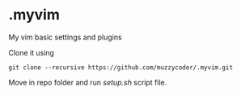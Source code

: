 # .myvim
My vim basic settings and plugins

Clone it using
```
git clone --recursive https://github.com/muzzycoder/.myvim.git
```

Move in repo folder and run *setup.sh* script file.
